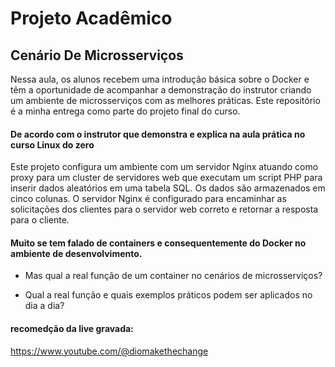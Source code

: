 # Projeto Acadêmico 

## Cenário De Microsserviços 
Nessa aula, os alunos recebem uma introdução básica sobre o Docker e têm a oportunidade de acompanhar a demonstração do instrutor criando um ambiente de microsserviços com as melhores práticas. Este repositório é a minha entrega como parte do projeto final do curso.

#### De acordo com o instrutor que demonstra e explica na aula prática no curso Linux do zero 
Este projeto configura um ambiente com um servidor Nginx atuando como proxy para um cluster de servidores web que executam um script PHP para inserir dados aleatórios em uma tabela SQL. Os dados são armazenados em cinco colunas. O servidor Nginx é configurado para encaminhar as solicitações dos clientes para o servidor web correto e retornar a resposta para o cliente.

#### Muito se tem falado de containers e consequentemente do Docker no ambiente de desenvolvimento. 
- Mas qual a real função de um container no cenários de microsserviços? 

- Qual a real função e quais exemplos práticos podem ser aplicados no dia a dia? 

#### recomedção da live gravada:
https://www.youtube.com/@diomakethechange



